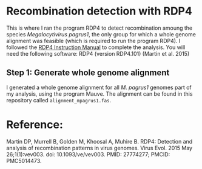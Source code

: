 
# Recombination detection with RDP4

This is where I ran the program RDP4 to detect recombination amoung the species *Megalocytivirus pagrus1*, the only group for which a whole genome alignment was feasible (which is required to run the program RDP4). I followed the [RDP4 Instruction Manual](https://web.cbio.uct.ac.za/~darren/RDP4Manual.pdf) to complete the analysis.
You will need the following software:
RDP4 (version RDP4.101) (Martin et al. 2015)

## Step 1: Generate whole genome alignment
I generated a whole genome alignment for all *M. pagrus1* genomes part of my analysis, using the program Mauve. The alignment can be found  in this repository called `alignment_mpagrus1.fas`.


# Reference:
Martin DP, Murrell B, Golden M, Khoosal A, Muhire B. RDP4: Detection and analysis of recombination patterns in virus genomes. Virus Evol. 2015 May 26;1(1):vev003. doi: 10.1093/ve/vev003. PMID: 27774277; PMCID: PMC5014473.

